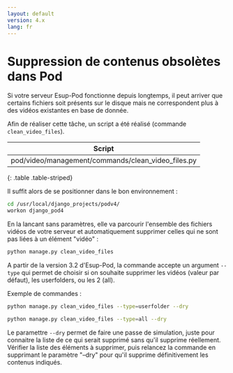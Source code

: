```yaml
---
layout: default
version: 4.x
lang: fr
---
```


# Suppression de contenus obsolètes dans Pod

Si votre serveur Esup-Pod fonctionne depuis longtemps, il peut arriver que certains fichiers soit présents sur le disque mais ne correspondent plus à des vidéos existantes en base de donnée.

Afin de réaliser cette tâche, un script a été réalisé (commande `clean_video_files`).

| Script                                             |
|----------------------------------------------------|
| pod/video/management/commands/clean_video_files.py |
{: .table .table-striped}

Il suffit alors de se positionner dans le bon environnement :

```bash
cd /usr/local/django_projects/podv4/
workon django_pod4
```

En la lancant sans paramètres, elle va parcourir l'ensemble des fichiers vidéos de votre serveur et automatiquement supprimer celles qui ne sont pas liées à un élément "vidéo" :

```bash
python manage.py clean_video_files
```

A partir de la version 3.2 d'Esup-Pod, la commande accepte un argument `--type` qui permet de choisir si on souhaite supprimer les vidéos (valeur par défaut), les userfolders, ou les 2 (all).

Exemple de commandes :

```bash
python manage.py clean_video_files --type=userfolder --dry

python manage.py clean_video_files --type=all --dry
```

Le paramettre `--dry` permet de faire une passe de simulation, juste pour connaitre la liste de ce qui serait supprimé sans qu'il supprime réellement.
Vérifier la liste des éléments à supprimer, puis relancez la commande en supprimant le paramètre "–dry" pour qu'il supprime définitivement les contenus indiqués.
